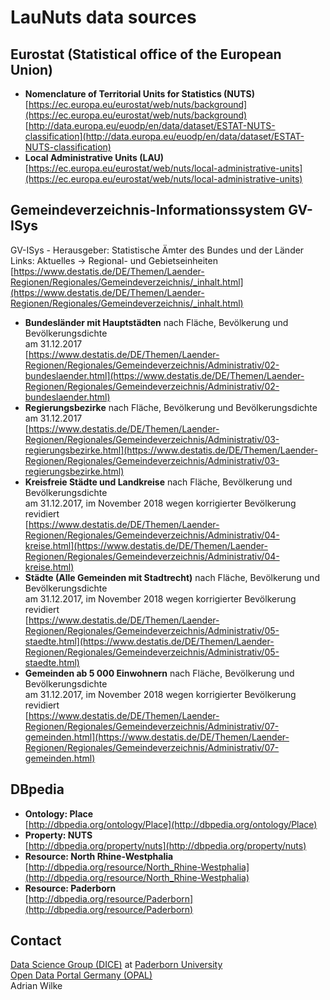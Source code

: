 # LauNuts data sources

## Eurostat (Statistical office of the European Union)

* **Nomenclature of Territorial Units for Statistics (NUTS)**  
  [https://ec.europa.eu/eurostat/web/nuts/background](https://ec.europa.eu/eurostat/web/nuts/background)  
  [http://data.europa.eu/euodp/en/data/dataset/ESTAT-NUTS-classification](http://data.europa.eu/euodp/en/data/dataset/ESTAT-NUTS-classification)
* **Local Administrative Units (LAU)**  
  [https://ec.europa.eu/eurostat/web/nuts/local-administrative-units](https://ec.europa.eu/eurostat/web/nuts/local-administrative-units)

## Gemeindeverzeichnis-Informationssystem GV-ISys

GV-ISys - Herausgeber: Statistische Ämter des Bundes und der Länder  
Links: Aktuelles -> Regional- und Gebietseinheiten  
[https://www.destatis.de/DE/Themen/Laender-Regionen/Regionales/Gemeindeverzeichnis/_inhalt.html](https://www.destatis.de/DE/Themen/Laender-Regionen/Regionales/Gemeindeverzeichnis/_inhalt.html)

* **Bundesländer mit Hauptstädten** nach Fläche, Bevölkerung und Bevölkerungsdichte  
  am 31.12.2017  
  [https://www.destatis.de/DE/Themen/Laender-Regionen/Regionales/Gemeindeverzeichnis/Administrativ/02-bundeslaender.html](https://www.destatis.de/DE/Themen/Laender-Regionen/Regionales/Gemeindeverzeichnis/Administrativ/02-bundeslaender.html)
* **Regierungsbezirke** nach Fläche, Bevölkerung und Bevölkerungsdichte  
  am 31.12.2017  
  [https://www.destatis.de/DE/Themen/Laender-Regionen/Regionales/Gemeindeverzeichnis/Administrativ/03-regierungsbezirke.html](https://www.destatis.de/DE/Themen/Laender-Regionen/Regionales/Gemeindeverzeichnis/Administrativ/03-regierungsbezirke.html)
* **Kreisfreie Städte und Landkreise** nach Fläche, Bevölkerung und Bevölkerungsdichte  
  am 31.12.2017, im November 2018 wegen korrigierter Bevölkerung revidiert  
  [https://www.destatis.de/DE/Themen/Laender-Regionen/Regionales/Gemeindeverzeichnis/Administrativ/04-kreise.html](https://www.destatis.de/DE/Themen/Laender-Regionen/Regionales/Gemeindeverzeichnis/Administrativ/04-kreise.html)
* **Städte (Alle Gemeinden mit Stadtrecht)** nach Fläche, Bevölkerung und Bevölkerungsdichte  
  am 31.12.2017, im November 2018 wegen korrigierter Bevölkerung revidiert  
  [https://www.destatis.de/DE/Themen/Laender-Regionen/Regionales/Gemeindeverzeichnis/Administrativ/05-staedte.html](https://www.destatis.de/DE/Themen/Laender-Regionen/Regionales/Gemeindeverzeichnis/Administrativ/05-staedte.html)
* **Gemeinden ab 5 000 Einwohnern** nach Fläche, Bevölkerung und Bevölkerungsdichte  
  am 31.12.2017, im November 2018 wegen korrigierter Bevölkerung revidiert  
  [https://www.destatis.de/DE/Themen/Laender-Regionen/Regionales/Gemeindeverzeichnis/Administrativ/07-gemeinden.html](https://www.destatis.de/DE/Themen/Laender-Regionen/Regionales/Gemeindeverzeichnis/Administrativ/07-gemeinden.html)

## DBpedia

* **Ontology: Place**  
  [http://dbpedia.org/ontology/Place](http://dbpedia.org/ontology/Place)
* **Property: NUTS**  
  [http://dbpedia.org/property/nuts](http://dbpedia.org/property/nuts)
* **Resource: North Rhine-Westphalia**  
  [http://dbpedia.org/resource/North_Rhine-Westphalia](http://dbpedia.org/resource/North_Rhine-Westphalia)
* **Resource: Paderborn**  
  [http://dbpedia.org/resource/Paderborn](http://dbpedia.org/resource/Paderborn)

## Contact

[Data Science Group (DICE)](https://dice-research.org/)  at [Paderborn University](https://www.uni-paderborn.de/)  
[Open Data Portal Germany (OPAL)](http://projekt-opal.de/)  
Adrian Wilke